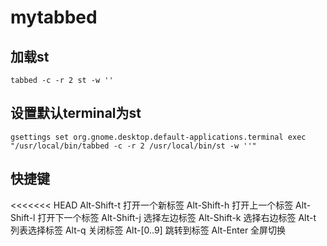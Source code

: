 # mytabbed

## 加载st
`tabbed -c -r 2 st -w ''`
  
## 设置默认terminal为st
`gsettings set org.gnome.desktop.default-applications.terminal exec "/usr/local/bin/tabbed -c -r 2 /usr/local/bin/st -w ''"`

## 快捷键
<<<<<<< HEAD
Alt-Shift-t
	打开一个新标签
Alt-Shift-h
	打开上一个标签
Alt-Shift-l
    打开下一个标签
Alt-Shift-j
	选择左边标签
Alt-Shift-k
	选择右边标签
Alt-t 
	列表选择标签
Alt-q 
	关闭标签
Alt-[0..9]
	跳转到标签
Alt-Enter
	全屏切换

